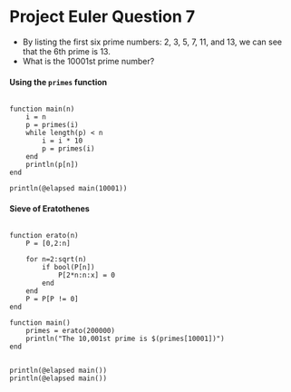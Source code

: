 Project Euler Question 7
============================
- By listing the first six prime numbers: 2, 3, 5, 7, 11, and 13, we can see that the 6th prime is 13.
- What is the 10001st prime number?

#### Using the `primes` function
<pre><code>
function main(n)
    i = n
    p = primes(i)
    while length(p) < n
        i = i * 10
        p = primes(i)
    end
    println(p[n])
end

println(@elapsed main(10001))
</code></pre>

#### Sieve of Eratothenes
<pre><code>
function erato(n)
	P = [0,2:n]

	for n=2:sqrt(n)
		if bool(P[n])
			P[2*n:n:x] = 0
		end
	end
	P = P[P != 0]
end

function main()
	primes = erato(200000)
	println("The 10,001st prime is $(primes[10001])")
end


println(@elapsed main())
println(@elapsed main())
</code></pre>
